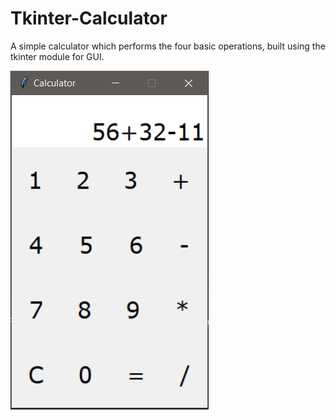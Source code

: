 # Tkinter-Calculator
A simple calculator which performs the four basic operations, built using the tkinter module for GUI.

![Sample.png](\sample.png)
